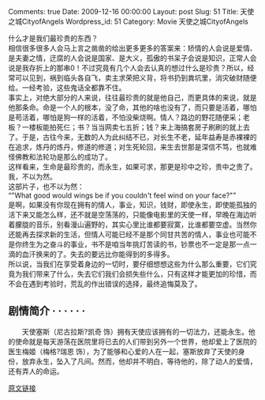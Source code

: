 Comments: true
Date: 2009-12-16 00:00:00
Layout: post
Slug: 51
Title: 天使之城CityofAngels
Wordpress_id: 51
Category: Movie
天使之城CityofAngels

  
什么才是我们最珍贵的东西？  
相信很多很多人会马上言之凿凿的给出更多更多的答案来：矫情的人会说是爱情、是夫妻之情，迂腐的人会说是国家、是大义，孤傲的书呆子会说是知识，正常人会说是我存折上的那串0！不过究竟有几个人会去认真的想过什么是珍贵？所以，经常可以见到，祸到临头各自飞，卖主求荣把义背，将书扔到粪坑里，消灾破财随便给。一经考验，这些鬼话全都靠不住。  
事实上，对绝大部分的人来说，往往最珍贵的就是他自己，而更具体的来说，就是他那条命。命是一个人的根本，没了命，其他的啥也没有了，而只要是活着，哪怕是苟活着，哪怕是狗一样的活着，不怕没柴烧啊。情人？路边的野花随便采；老板？一楼板能拍死仨；书？当当网卖七五折；钱？来上海搞套房子刷刷的就上去了。于是，古往今来，无数的人为此纠结不已，对长生不老，延年益寿是赤裸裸的在追求，炼丹的炼丹，修道的修道；对生死轮回，来生去世那是深信不笃，也就难怪佛教和法轮功是那么的成功了。  
这样看来，生命是最珍贵的，而永生，如果可求，那更是珍中之珍，贵中之贵了。  
我，不以为然。  
这部片子，也不以为然：  
“"What good would wings be if you couldn't feel wind on your face?"”  
是啊，如果没有你现在拥有的情人，事业，知识，钱财，即使永生，即使能孤独的活下来又能怎么样，还不就是空荡荡的，只能像电影里的天使一样，早晚在海边听着朦胧的音乐，别看漫山遍野的，其实心里比谁都要寂寞，比谁都要空虚。当然你还能再去探求新的生活，但情人可能已经不是那个同甘共苦的情人，事业也可能不是你终生为之奋斗的事业，书不是咱当年挑灯苦读的书，钞票也不一定是那一点一滴的血汗换来的了。失去的要远比你能得到的多得多。  
所以说，当我们在享受着身边的一切时，要仔细想想这些为什么那么重要，它们究竟为我们带来了什么，失去它们我们会损失些什么，只有这样才能更加的珍惜，而不会在遇到考验时，荒乱的作出错误的选择，最终追悔莫及了。  
  


##   


## 剧情简介  · · · · · · 
        

　　天使塞斯（尼古拉斯?凯奇
饰）拥有天使应该拥有的一切法力，还能永生。他的使命就是每天游荡在医院里将已去的人们带到另外一个世界，他却爱上了医院的医生梅姬（梅格?瑞恩
饰），为了能够和心爱的人在一起，塞斯放弃了天使的身份，放弃永生，坠入了凡间。然而，他却并不明白，等待他的，除了动人的爱情，还有弄人的命运。

[原文链接](http://lw02nju.blog.163.com/blog/static/11160279200911159377147/)
